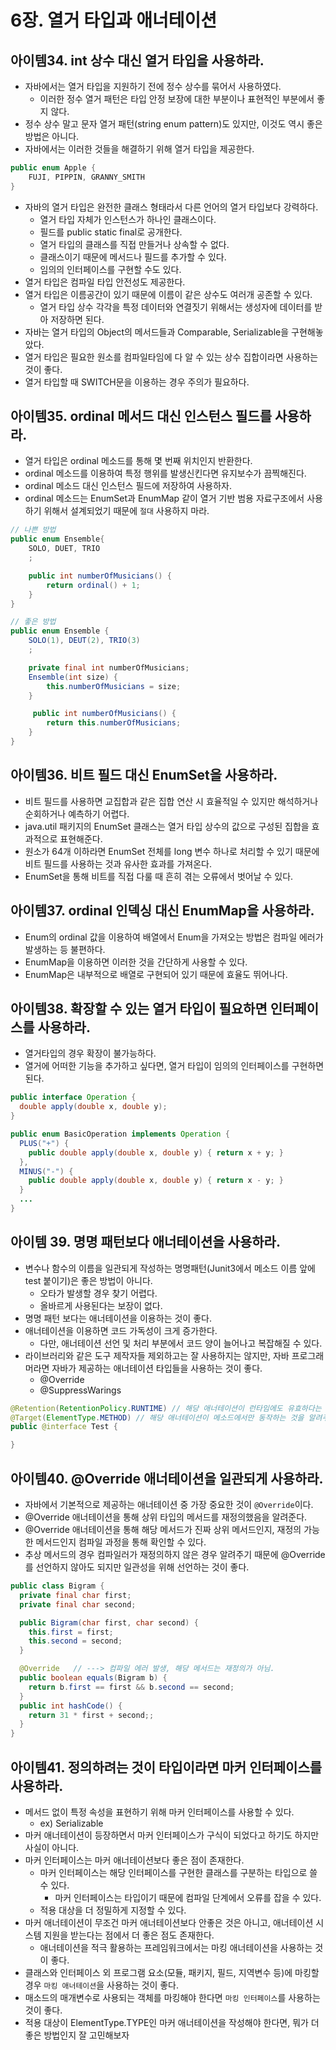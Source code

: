# 6장. 열거 타입과 애너테이션

## 아이템34. int 상수 대신 열거 타입을 사용하라.

- 자바에서는 열거 타입을 지원하기 전에 정수 상수를 묶어서 사용하였다.
  - 이러한 정수 열거 패턴은 타입 안정 보장에 대한 부분이나 표현적인 부분에서 좋지 않다.
- 정수 상수 말고 문자 열거 패턴(string enum pattern)도 있지만, 이것도 역시 좋은 방법은 아니다.
- 자바에서는 이러한 것들을 해결하기 위해 열거 타입을 제공한다.

```java
public enum Apple {
    FUJI, PIPPIN, GRANNY_SMITH
}
```

- 자바의 열거 타입은 완전한 클래스 형태라서 다른 언어의 열거 타입보다 강력하다.
  - 열거 타입 자체가 인스턴스가 하나인 클래스이다.
  - 필드를 public static final로 공개한다.
  - 열거 타입의 클래스를 직접 만들거나 상속할 수 없다.
  - 클래스이기 때문에 메서드나 필드를 추가할 수 있다.
  - 임의의 인터페이스를 구현할 수도 있다.
- 열거 타입은 컴파일 타입 안전성도 제공한다.
- 열거 타입은 이름공간이 있기 때문에 이름이 같은 상수도 여러개 공존할 수 있다.
  - 열거 타입 상수 각각을 특정 데이터와 연결짓기 위해서는 생성자에 데이터를 받아 저장하면 된다.
- 자바는 열거 타입의 Object의 메서드들과 Comparable, Serializable을 구현해놓았다.
- 열거 타입은 필요한 원소를 컴파일타임에 다 알 수 있는 상수 집합이라면 사용하는 것이 좋다.
- 열거 타입할 때 SWITCH문을 이용하는 경우 주의가 필요하다.

## 아이템35. ordinal 메서드 대신 인스턴스 필드를 사용하라.

- 열거 타입은 ordinal 메소드를 통해 몇 번째 위치인지 반환한다.
- ordinal 메소드를 이용하여 특정 행위를 발생신킨다면 유지보수가 끔찍해진다.
- ordinal 메소드 대신 인스턴스 필드에 저장하여 사용하자.
- ordinal 메소드는 EnumSet과 EnumMap 같이 열거 기반 범용 자료구조에서 사용하기 위해서 설계되었기 때문에 `절대` 사용하지 마라.

```java
// 나쁜 방법
public enum Ensemble{
    SOLO, DUET, TRIO
    ;

    public int numberOfMusicians() {
        return ordinal() + 1;
    }
}

// 좋은 방법
public enum Ensemble {
    SOLO(1), DEUT(2), TRIO(3)
    ;

    private final int numberOfMusicians;
    Ensemble(int size) {
        this.numberOfMusicians = size;
    }

     public int numberOfMusicians() {
        return this.numberOfMusicians;
    }
}
```

## 아이템36. 비트 필드 대신 EnumSet을 사용하라.

- 비트 필드를 사용하면 교집합과 같은 집합 연산 시 효율적일 수 있지만 해석하거나 순회하거나 예측하기 어렵다.
- java.util 패키지의 EnumSet 클래스는 열거 타입 상수의 값으로 구성된 집합을 효과적으로 표현해준다.
- 원소가 64개 이하라면 EnumSet 전체를 long 변수 하나로 처리할 수 있기 때문에 비트 필드를 사용하는 것과 유사한 효과를 가져온다.
- EnumSet을 통해 비트를 직접 다룰 때 흔히 겪는 오류에서 벗어날 수 있다.

## 아이템37. ordinal 인덱싱 대신 EnumMap을 사용하라.

- Enum의 ordinal 값을 이용하여 배열에서 Enum을 가져오는 방법은 컴파일 에러가 발생하는 등 불편하다.
- EnumMap을 이용하면 이러한 것을 간단하게 사용할 수 있다.
- EnumMap은 내부적으로 배열로 구현되어 있기 때문에 효율도 뛰어나다.

## 아이템38. 확장할 수 있는 열거 타입이 필요하면 인터페이스를 사용하라.

- 열거타입의 경우 확장이 불가능하다.
- 열거에 어떠한 기능을 추가하고 싶다면, 열거 타입이 임의의 인터페이스를 구현하면 된다.

```java
public interface Operation {
  double apply(double x, double y);
}

public enum BasicOperation implements Operation {
  PLUS("+") {
    public double apply(double x, double y) { return x + y; }
  },
  MINUS("-") {
    public double apply(double x, double y) { return x - y; }
  }
  ...
}
```

## 아이템 39. 명명 패턴보다 애너테이션을 사용하라.

- 변수나 함수의 이름을 일관되게 작성하는 명명패턴(Junit3에서 메소드 이름 앞에 test 붙이기)은 좋은 방법이 아니다.
  - 오타가 발생할 경우 찾기 어렵다.
  - 올바르게 사용된다는 보장이 없다.
- 명명 패턴 보다는 애너테이션을 이용하는 것이 좋다.
- 애너테이션을 이용하면 코드 가독성이 크게 증가한다.
  - 다만, 애너테이션 선언 및 처리 부분에서 코드 양이 늘어나고 복잡해질 수 있다.
- 라이브러리와 같은 도구 제작자들 제외하고는 잘 사용하지는 않지만, 자바 프로그래머라면 자바가 제공하는 애너테이션 타입들을 사용하는 것이 좋다.
  - @Override
  - @SuppressWarings

```java
@Retention(RetentionPolicy.RUNTIME) // 해당 애너테이션이 런타임에도 유효하다는 메타 애너테이션
@Target(ElementType.METHOD) // 해당 애너테이션이 메소드에서만 동작하는 것을 알려주는 메타 애너테이션
public @interface Test {

}
```

## 아이템40. @Override 애너테이션을 일관되게 사용하라.

- 자바에서 기본적으로 제공하는 애너테이션 중 가장 중요한 것이 `@Override`이다.
- @Override 애너테이션을 통해 상위 타입의 메서드를 재정의했음을 알려준다.
- @Override 애너테이션을 통해 해당 메서드가 진짜 상위 메서드인지, 재정의 가능한 메서드인지 컴파일 과정을 통해 확인할 수 있다.
- 추상 메서드의 경우 컴파일러가 재정의하지 않은 경우 알려주기 때문에 @Override를 선언하지 않아도 되지만 일관성을 위해 선언하는 것이 좋다.

```java
public class Bigram {
  private final char first;
  private final char second;

  public Bigram(char first, char second) {
    this.first = first;
    this.second = second;
  }

  @Override   // ---> 컴파일 에러 발생, 해당 메서드는 재정의가 아님.
  public boolean equals(Bigram b) {
    return b.first == first && b.second == second;
  }
  public int hashCode() {
    return 31 * first + second;;
  }
}
```

## 아이템41. 정의하려는 것이 타입이라면 마커 인터페이스를 사용하라.

- 메서드 없이 특정 속성을 표현하기 위해 마커 인터페이스를 사용할 수 있다.
  - ex) Serializable
- 마커 애너테이션이 등장하면서 마커 인터페이스가 구식이 되었다고 하기도 하지만 사실이 아니다.
- 마커 인터페이스는 마커 애너테이션보다 좋은 점이 존재한다.
  - 마커 인터페이스는 해당 인터페이스를 구현한 클래스를 구분하는 타입으로 쓸 수 있다.
    - 마커 인터페이스는 타입이기 때문에 컴파일 단계에서 오류를 잡을 수 있다.
  - 적용 대상을 더 정밀하게 지정할 수 있다.
- 마커 애너테이션이 무조건 마커 애너테이션보다 안좋은 것은 아니고, 애너테이션 시스템 지원을 받는다는 점에서 더 좋은 점도 존재한다.
  - 애너테이션을 적극 활용하는 프레임워크에서는 마킹 애너테이션을 사용하는 것이 좋다.
- 클래스와 인터페이스 외 프로그램 요소(모듈, 패키지, 필드, 지역변수 등)에 마킹할 경우 `마킹 애너테이션`을 사용하는 것이 좋다.
- 매소드의 매개변수로 사용되는 객체를 마킹해야 한다면 `마킹 인터페이스`를 사용하는 것이 좋다.
- 적용 대상이 ElementType.TYPE인 마커 애너테이션을 작성해야 한다면, 뭐가 더 좋은 방법인지 잘 고민해보자
